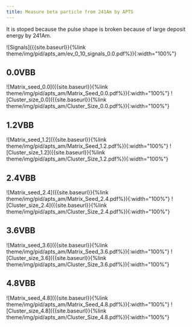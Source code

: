 ```yaml
---
title: Measure beta particle from 241Am by APTS
---
```


It is stoped because the pulse shape is broken because of large deposit energy by 241Am.

![Signals]({{site.baseurl}}{%link theme/img/pid/apts_am/ev_0_10_signals_0.0.pdf%}){:width="100%"}

## 0.0VBB
![Matrix_seed_0.0]({{site.baseurl}}{%link theme/img/pid/apts_am/Matrix_Seed_0.0.pdf%}){:width="100%"}
![Cluster_size_0.0]({{site.baseurl}}{%link theme/img/pid/apts_am/Cluster_Size_0.0.pdf%}){:width="100%"}

## 1.2VBB
![Matrix_seed_1.2]({{site.baseurl}}{%link theme/img/pid/apts_am/Matrix_Seed_1.2.pdf%}){:width="100%"}
![Cluster_size_1.2]({{site.baseurl}}{%link theme/img/pid/apts_am/Cluster_Size_1.2.pdf%}){:width="100%"}

## 2.4VBB
![Matrix_seed_2.4]({{site.baseurl}}{%link theme/img/pid/apts_am/Matrix_Seed_2.4.pdf%}){:width="100%"}
![Cluster_size_2.4]({{site.baseurl}}{%link theme/img/pid/apts_am/Cluster_Size_2.4.pdf%}){:width="100%"}

## 3.6VBB
![Matrix_seed_3.6]({{site.baseurl}}{%link theme/img/pid/apts_am/Matrix_Seed_3.6.pdf%}){:width="100%"}
![Cluster_size_3.6]({{site.baseurl}}{%link theme/img/pid/apts_am/Cluster_Size_3.6.pdf%}){:width="100%"}

## 4.8VBB
![Matrix_seed_4.8]({{site.baseurl}}{%link theme/img/pid/apts_am/Matrix_Seed_4.8.pdf%}){:width="100%"}
![Cluster_size_4.8]({{site.baseurl}}{%link theme/img/pid/apts_am/Cluster_Size_4.8.pdf%}){:width="100%"}
